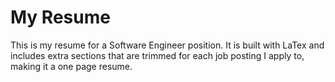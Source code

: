 # My Resume
This is my resume for a Software Engineer position. It is built with LaTex and includes extra sections that are trimmed for each job posting I apply to, making it a one page resume.
